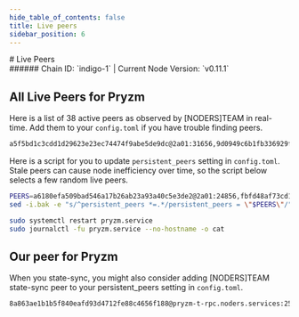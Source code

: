 ```yaml
---
hide_table_of_contents: false
title: Live peers
sidebar_position: 6
---
```


<div class="h1-with-icon icon-pryzm">
# Live Peers
</div>
###### Chain ID: `indigo-1` | Current Node Version: `v0.11.1`

## All Live Peers for Pryzm
Here is a list of 38 active peers as observed by [NODERS]TEAM in real-time. Add them to your `config.toml` if you have trouble finding peers.

```bash
a5f5bd1c3cdd1d29623e23ec74474f9abe5de9dc@2a01:31656,9d0949c6b1fb336929f5586cb14c43cdf2c0d7f1@178.18.249.144:23256,d9d78c88027120fcb76598678f892bd741184527@2a12:23256,922201790d5477b94c4e806c99edcfed5cbdb4d9@31.169.73.194:28656,13ee12b49e66c0e276832b75925990111eb87b09@45.85.146.112:23256,aec52edad7a777d231623807b62fc5b3d23d270e@37.60.226.107:26656,ab338d957ab3ed3dd2d739b0c199d682cee0a532@144.76.138.156:19656,7d400ceda45816922cf4fe050908715af697407b@5.75.129.105:41656,74e4f43da871d5d5c9191ab06c5701c66d47df79@185.241.151.90:23256,dbba26ca88716f2258b325909c9dce3b344458bf@75.119.148.11:23256,49dac8de6748c77dbde7989a858df56603bf6aae@51.91.215.27:26656,126b124414b2b840b50b3e77d229e282932552e5@209.145.60.68:23256,3dc6a98fda36e314609518e42c1d3e3b4ee6cade@135.181.5.169:21656,dde1ab3e6ddf8b7d3a5fe3cbadb49cdb847476a8@167.86.105.234:23256,4abc5ac5972d18ccbafe81b4eae80611d765e537@161.97.72.146:23256,1aeb2ea459879a0f2cc5f2907af7bd5a7ab9bd9b@65.109.113.233:24856,fef5ebe153d2627ea2b7e226f7419b762bf01427@65.21.123.172:13656,6764d29e831ff44e7a4d064a751d01ff6ac3a916@135.181.253.198:23256,d55200188c7a60d574f7d9eaf52807bd61de5d3a@94.72.99.55:23256,fbfd48af73cd1f6de7f9102a0086ac63f46fb911@65.108.231.124:41656,be9cd875e47e07177785aed23ad08f9ebf6b6b23@24.133.220.113:31656,5c2a752c9b1952dbed075c56c600c3a79b58c395@195.3.220.54:27406,a6180efa509bad546a17b26ab23a93a40c5e3de2@2a01:24856,774a1cfc679b31434a6cf68334483da48548d61c@173.249.10.91:23256,521644169526647a1109f14a26b43d98a41af011@84.247.138.107:41656,b11b071040de866789d3cb5ac04e76a3cc37bb46@94.72.112.104:23256,be464badd36b959fa2ce84a3d65fabd1e3774f84@144.217.68.182:24856,3e10c7951be9511d718b088e99e0544b2bf58430@144.91.125.103:23256,1890118fe0d8aa50228eec0a261770f5d75bb5a7@2a01:43556,4f6daf928c6594881ae8fe8d62e3f97dd56f606c@65.21.10.105:26656,8e79085bd9aa6ed609e625625952d001e3188f69@65.109.124.51:22656,c39e17773ef663870fa4e4192d4138c4175aa16d@207.180.210.99:23256,219ab8ef9bc3ae8bfa8f3aaabcc7e3c06114d6f7@148.251.133.248:24856,7c35b2029b29ccb47c386a51b147af7063969b99@2a01:37656,928cd02048fb8893223e22bbf79bde43f4b7a198@46.101.197.189:31656,e5c6d289cf5c3e19ac8ed7bab5930550d18e859e@84.247.191.142:23256,a1b8df20aa6fac17487cebd41603dfea79e4458e@95.217.148.219:26656,7812c4513e7381ca68594625f4f2019332cd8a03@161.97.152.96:23256
```

Here is a script for you to update `persistent_peers` setting in `config.toml`. Stale peers can cause node inefficiency over time, so the script below selects a few random live peers.

```bash
PEERS=a6180efa509bad546a17b26ab23a93a40c5e3de2@2a01:24856,fbfd48af73cd1f6de7f9102a0086ac63f46fb911@65.108.231.124:41656,49dac8de6748c77dbde7989a858df56603bf6aae@51.91.215.27:26656,7c35b2029b29ccb47c386a51b147af7063969b99@2a01:37656,d9d78c88027120fcb76598678f892bd741184527@2a12:23256
sed -i.bak -e "s/^persistent_peers *=.*/persistent_peers = \"$PEERS\"/" ~/.pryzm/config/config.toml

sudo systemctl restart pryzm.service
sudo journalctl -fu pryzm.service --no-hostname -o cat
```

## Our peer for Pryzm
When you state-sync, you might also consider adding [NODERS]TEAM state-sync peer to your persistent_peers setting in `config.toml`.

```bash
8a863ae1b1b5f840eafd93d4712fe88c4656f188@pryzm-t-rpc.noders.services:25656
```